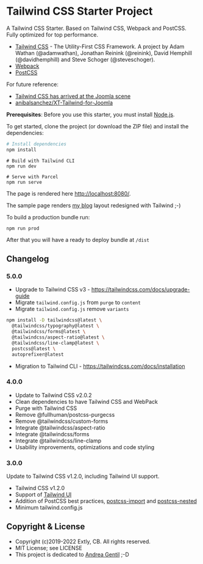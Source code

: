 # Tailwind CSS Starter Project

A Tailwind CSS Starter. Based on Tailwind CSS, Webpack and PostCSS. Fully optimized for top performance.

- [Tailwind CSS](https://tailwindcss.com) - The Utility-First CSS Framework. A project by Adam Wathan (@adamwathan), Jonathan Reinink (@reinink), David Hemphill (@davidhemphill) and Steve Schoger (@steveschoger).
- [Webpack](https://webpack.js.org)
- [PostCSS](https://postcss.org)

For future reference:

- [Tailwind CSS has arrived at the Joomla scene](https://blog.anibalhsanchez.com/en/10-blogging/lost-and-found/47-tailwind-css-has-arrived-at-the-joomla-scene.html)
- [anibalsanchez/XT-Tailwind-for-Joomla](https://github.com/anibalsanchez/XT-Tailwind-for-Joomla)

**Prerequisites**: Before you use this starter, you must install [Node.js](https://nodejs.org/).

To get started, clone the project (or download the ZIP file) and install the dependencies:

```sh
# Install dependencies
npm install
```

```
# Build with Tailwind CLI
npm run dev
```

```
# Serve with Parcel
npm run serve
```

The page is rendered here <http://localhost:8080/>.

The sample page renders [my blog](https://blog.anibalhsanchez.com) layout redesigned with Tailwind ;-)

To build a production bundle run:

```
npm run prod
```

After that you will have a ready to deploy bundle at `/dist`

## Changelog

### 5.0.0

- Upgrade to Tailwind CSS v3 - https://tailwindcss.com/docs/upgrade-guide
- Migrate `tailwind.config.js` from `purge` to `content`
- Migrate `tailwind.config.js` remove `variants`

```sh
npm install -D tailwindcss@latest \
  @tailwindcss/typography@latest \
  @tailwindcss/forms@latest \
  @tailwindcss/aspect-ratio@latest \
  @tailwindcss/line-clamp@latest \
  postcss@latest \
  autoprefixer@latest
```

- Migration to Tailwind CLI - https://tailwindcss.com/docs/installation

### 4.0.0

- Update to Tailwind CSS v2.0.2
- Clean dependencies to have Tailwind CSS and WebPack
- Purge with Tailwind CSS
- Remove @fullhuman/postcss-purgecss
- Remove @tailwindcss/custom-forms
- Integrate @tailwindcss/aspect-ratio
- Integrate @tailwindcss/forms
- Integrate @tailwindcss/line-clamp
- Usability improvements, optimizations and code styling

### 3.0.0

Update to Tailwind CSS v1.2.0, including Tailwind UI support.

- Tailwind CSS v1.2.0
- Support of [Tailwind UI](https://tailwindui.com/)
- Addition of PostCSS best practices, [postcss-import](https://www.npmjs.com/package/postcss-import) and [postcss-nested](https://www.npmjs.com/package/postcss-nested)
- Minimum tailwind.config.js

## Copyright & License

- Copyright (c)2019-2022 Extly, CB. All rights reserved.
- MIT License; see LICENSE
- This project is dedicated to [Andrea Gentil](http://www.twitter.com/andreagentil) ;-D
